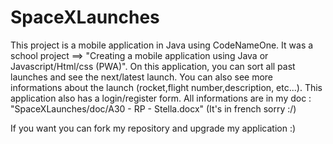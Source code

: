 # SpaceXLaunches
This project is a mobile application in Java using CodeNameOne. It was a school project ==> "Creating a mobile application using Java or Javascript/Html/css (PWA)". On this application, you can sort all past launches and see the next/latest launch. You can also see more informations about the launch (rocket,flight number,description, etc...). This application also has a login/register form. All informations are in my doc : "SpaceXLaunches/doc/A30 - RP - Stella.docx" (It's in french sorry :/)


If you want you can fork my repository and upgrade my application :)
